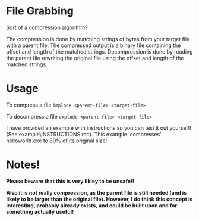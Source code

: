 # File Grabbing
Sort of a compression algorithm? 

The compression is done by matching strings of bytes from your target file with a parent file. The compressed output is a binary file containing the offset and length of the matched strings. Decompression is done by reading the parent file rewriting the original file using the offset and length of the matched strings.

# Usage #
To compress a file `implode <parent-file> <target-file>`

To decompress a file `explode <parent-file> <target-file>`

I have provided an example with instructions so you can test it out yourself! (See example\INSTRUCTIONS.md). This example 'compresses' helloworld.exe to 89% of its original size!

# Notes! #
**Please beware that this is very likley to be unsafe!!**

**Also it is not really compression, as the parent file is still needed (and is likely to be larger than the original file). However, I do think this concept is interesting, probably already exists, and could be built upon and for something actually useful!**